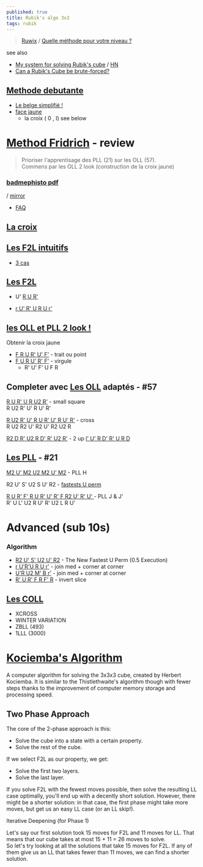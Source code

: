 ```yaml
---
published: true
title: Rubik's algo 3x3
tags: rubik
---
```

> [Ruwix](https://ruwix.com/the-rubiks-cube/algorithm/) / [Quelle méthode pour votre niveau ?](https://www.youtube.com/watch?v=keuarQZmDAA)

see also
- [My system for solving Rubik's cube](http://www.ws.binghamton.edu/fridrich/system.html) / [HN](https://news.ycombinator.com/item?id=37416999)
- [Can a Rubik's Cube be brute-forced?](https://news.ycombinator.com/item?id=36645846)

## [Methode debutante](https://www.youtube.com/watch?v=E29pksDLVRQ)
- [Le belge simplifié !](https://www.youtube.com/watch?v=HSDXq6Ed4Hw)
- [face jaune](https://www.youtube.com/watch?v=BBCGVhUORNQ)
	- la croix ( 0 , I) see below
    

# [Method Fridrich](https://www.youtube.com/watch?v=keuarQZmDAA) - review

> Prioriser l'apprentisage des  PLL (21) sur les OLL (57).  
> Commens par les OLL 2 look (construction de la croix jaune)

### [badmephisto pdf](/images/badmephisto-speedcubing-method.pdf)
 / [mirror](https://defhacks.github.io/badmephisto-mirror/pll.html)
- [FAQ](http://badmephisto.com/)

## [La croix](https://www.youtube.com/watch?v=IraFkPozVM0)


## [Les F2L intuitifs](https://www.youtube.com/watch?v=FKLyQvc4QrM)
- [3 cas](https://youtu.be/FKLyQvc4QrM?t=322)

## [Les F2L](https://www.youtube.com/watch?v=QnWZeEDAtVM&t=0s)
- U' [ R U R' ](https://youtu.be/QnWZeEDAtVM?t=215)  

- [r U' R' U R U r'](https://www.youtube.com/watch?v=6lef76z55F4&list=PLh9akXp2EH2D1MBpl8gb0w2WM0eiailpB&index=5)


## [les OLL et PLL 2 look !](https://www.youtube.com/watch?v=FZJq-VK5Ngo)

Obtenir la croix jaune
- [F R U R' U' F'](https://youtu.be/FZJq-VK5Ngo?t=165) - trait ou point
- [F U R U' R' F'](https://youtu.be/FZJq-VK5Ngo?t=193) - virgule
	- R' U' F' U F R
 

## Completer avec [Les OLL](https://www.youtube.com/watch?v=mqvxojuUFy4&list=PLh9akXp2EH2D1MBpl8gb0w2WM0eiailpB&index=8) adaptés - #57

[R U R' U R U2 R'](https://youtu.be/mqvxojuUFy4?t=121) - small square  
R U2 R' U' R U' R'

[R U2 R' U' R U R' U' R U' R'](https://youtu.be/mqvxojuUFy4?t=181) - cross   
R U2 R2 U' R2 U' R2 U2 R

[R2 D R' U2 R D' R' U2 R'](https://youtu.be/FZJq-VK5Ngo?t=610) - 2 up
[l' U' R D' R' U R D](https://youtu.be/mqvxojuUFy4?t=265)


## [Les PLL](https://www.youtube.com/watch?v=w7WCC615cEs) - #21

[M2 U' M2 U2 M2 U' M2](https://youtu.be/w7WCC615cEs?t=116) - PLL H

R2 U' S' U2 S U' R2 - [fastests U perm](https://www.youtube.com/watch?v=1u8BptRSXaw&list=PLh9akXp2EH2D1MBpl8gb0w2WM0eiailpB&index=4)  

[R U R' F' R U R' U' R' F R2 U' R' U' ](https://youtu.be/w7WCC615cEs?t=547) - PLL J & J'  
R' U L' U2 R U' R' U2 L R U'


# Advanced (sub 10s)

### Algorithm
- [R2 U' S' U2 U' R2](https://www.youtube.com/watch?v=1u8BptRSXaw&list=PLh9akXp2EH2D1MBpl8gb0w2WM0eiailpB&index=3) - The New Fastest U Perm (0.5 Execution)
- [r U'R'U R U r'](https://youtu.be/6lef76z55F4) - join med + corner at corner
- [U'R U2 M' B r'](https://youtu.be/yEGp7kbHR3M) - join med + corner at corner
- [R' U R' F R F' R](https://www.youtube.com/watch?v=gABZSNHCMR0) - invert slice

## [Les COLL](https://youtu.be/keuarQZmDAA?t=1022) 
- XCROSS
- WINTER VARIATION 
- ZBLL (493)
- 1LLL (3000)

# [Kociemba's Algorithm](https://www.speedsolving.com/wiki/index.php/Kociemba's_Algorithm)

A computer algorithm for solving the 3x3x3 cube, created by Herbert Kociemba. It is similar to the Thistlethwaite's algorithm though with fewer steps thanks to the improvement of computer memory storage and processing speed. 

## Two Phase Approach

The core of the 2-phase approach is this:

- Solve the cube into a state with a certain property.
- Solve the rest of the cube.

If we select F2L as our property, we get:

- Solve the first two layers.
- Solve the last layer.

If you solve F2L with the fewest moves possible, then solve the resulting LL case optimally, you'll end up with a decently short solution. However, there might be a shorter solution: in that case, the first phase might take more moves, but get us an easy LL case (or an LL skip!).

Iterative Deepening (for Phase 1)

Let's say our first solution took 15 moves for F2L and 11 moves for LL. That means that our cube takes at most 15 + 11 = 26 moves to solve.  
So let's try looking at all the solutions that take 15 moves for F2L. If any of them give us an LL that takes fewer than 11 moves, we can find a shorter solution.
